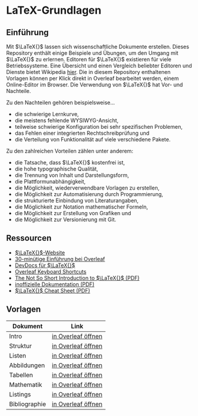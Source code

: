 # LaTeX-Grundlagen

## Einführung

Mit $\LaTeX{}$ lassen sich wissenschaftliche Dokumente erstellen. Dieses Repository enthält einige Beispiele und Übungen, um den Umgang mit $\LaTeX{}$ zu erlernen. Editoren für $\LaTeX{}$ existieren für viele Betriebssysteme. Eine Übersicht und einen Vergleich beliebter Editoren und Dienste bietet Wikipedia [hier](https://en.wikipedia.org/wiki/Comparison_of_TeX_editors). Die in diesem Repository enthaltenen Vorlagen können per Klick direkt in Overleaf bearbeitet werden, einem Online-Editor im Browser. Die Verwendung von $\LaTeX{}$ hat Vor- und Nachteile.

Zu den Nachteilen gehören beispielsweise...

- die schwierige Lernkurve,
- die meistens fehlende WYSIWYG-Ansicht,
- teilweise schwierige Konfiguration bei sehr spezifischen Problemen,
- das Fehlen einer integrierten Rechtschreibprüfung und
- die Verteilung von Funktionalität auf viele verschiedene Pakete.

Zu den zahlreichen Vorteilen zählen unter anderem:

- die Tatsache, dass $\LaTeX{}$ kostenfrei ist,
- die hohe typographische Qualität,
- die Trennung von Inhalt und Darstellungsform,
- die Plattformunabhängigkeit,
- die Möglichkeit, wiederverwendbare Vorlagen zu erstellen,
- die Möglichkeit zur Automatisierung durch Programmierung,
- die strukturierte Einbindung von Literaturangaben,
- die Möglichkeit zur Notation mathematischer Formeln,
- die Möglichkeit zur Erstellung von Grafiken und
- die Möglichkeit zur Versionierung mit Git.

## Ressourcen

- [$\LaTeX{}$-Website](https://www.latex-project.org/get/)
- [30-minütige Einführung bei Overleaf](https://www.overleaf.com/learn/latex/Learn_LaTeX_in_30_minutes)
- [DevDocs für $\LaTeX{}$](https://devdocs.io/latex/)
- [Overleaf Keyboard Shortcuts](https://www.overleaf.com/latex/templates/overleaf-keyboard-shortcuts/pphdnzrwmttk.pdf)
- [The Not So Short Introduction to $\LaTeX{}$ (PDF)](https://tobi.oetiker.ch/lshort/lshort.pdf)
- [inoffizielle Dokumentation (PDF)](https://latexref.xyz/dev/latex2e.pdf)
- [$\LaTeX{}$ Cheat Sheet (PDF)](https://wch.github.io/latexsheet/latexsheet.pdf)

## Vorlagen

| Dokument      | Link                    |
| ------------- | ----------------------- |
| Intro         | [in Overleaf öffnen][1] |
| Struktur      | [in Overleaf öffnen][2] |
| Listen        | [in Overleaf öffnen][3] |
| Abbildungen   | [in Overleaf öffnen][4] |
| Tabellen      | [in Overleaf öffnen][5] |
| Mathematik    | [in Overleaf öffnen][6] |
| Listings      | [in Overleaf öffnen][7] |
| Bibliographie | [in Overleaf öffnen][8] |

[1]: https://www.overleaf.com/docs?snip_uri=https://raw.githubusercontent.com/tknuth/latex-grundlagen/master/01-intro/main.tex
[2]: https://www.overleaf.com/docs?snip_uri=https://raw.githubusercontent.com/tknuth/latex-grundlagen/master/02-struktur/main.tex
[3]: https://www.overleaf.com/docs?snip_uri=https://raw.githubusercontent.com/tknuth/latex-grundlagen/master/03-listen/main.tex
[4]: https://www.overleaf.com/docs?snip_uri=https://raw.githubusercontent.com/tknuth/latex-grundlagen/master/04-abbildungen/main.tex
[5]: https://www.overleaf.com/docs?snip_uri=https://raw.githubusercontent.com/tknuth/latex-grundlagen/master/05-tabellen/main.tex
[6]: https://www.overleaf.com/docs?snip_uri=https://raw.githubusercontent.com/tknuth/latex-grundlagen/master/06-mathematik/main.tex
[7]: https://www.overleaf.com/docs?snip_uri=https://raw.githubusercontent.com/tknuth/latex-grundlagen/master/07-listings/main.tex

[8]: https://www.overleaf.com/docs?snip_uri[]=https://raw.githubusercontent.com/tknuth/latex-grundlagen/master/08-bibliographie/main.tex&snip_uri[]=https://raw.githubusercontent.com/tknuth/latex-grundlagen/master/08-bibliographie/bibliography.bib
